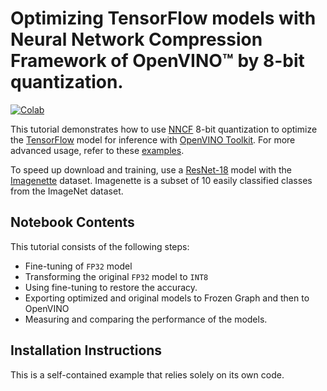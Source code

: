 # Optimizing TensorFlow models with Neural Network Compression Framework of OpenVINO™ by 8-bit quantization.
[![Colab](https://colab.research.google.com/assets/colab-badge.svg)](https://colab.research.google.com/github/igor-davidyuk/openvino_notebooks/blob/colab-support-stage-1/notebooks/305-tensorflow-quantization-aware-training/305-tensorflow-quantization-aware-training.ipynb)

This tutorial demonstrates how to use [NNCF](https://github.com/openvinotoolkit/nncf) 8-bit quantization to optimize the 
[TensorFlow](https://www.tensorflow.org) model for inference with [OpenVINO Toolkit](https://docs.openvino.ai/). 
For more advanced usage, refer to these [examples](https://github.com/openvinotoolkit/nncf/tree/develop/examples).

To speed up download and training, use a [ResNet-18](https://arxiv.org/abs/1512.03385) model with the 
[Imagenette](http://cs231n.stanford.edu/reports/2015/pdfs/leonyao_final.pdf) dataset. Imagenette is a subset of 10 easily classified classes from the ImageNet dataset.

## Notebook Contents

This tutorial consists of the following steps:
* Fine-tuning of `FP32` model
* Transforming the original `FP32` model to `INT8`
* Using fine-tuning to restore the accuracy.
* Exporting optimized and original models to Frozen Graph and then to OpenVINO
* Measuring and comparing the performance of the models.

## Installation Instructions

This is a self-contained example that relies solely on its own code.
